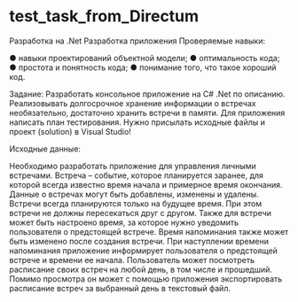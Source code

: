 # test_task_from_Directum

Разработка на .Net
Разработка приложения
Проверяемые навыки:

●	навыки проектирований объектной модели;
●	оптимальность кода;
●	простота и понятность кода;
●	понимание того, что такое хороший код.

Задание:
Разработать консольное приложение на C# .Net по описанию. 
Реализовывать долгосрочное хранение информации о встречах необязательно, достаточно хранить встречи в памяти.
Для приложения написать план тестирования.
Нужно присылать исходные файлы и проект (solution) в Visual Studio!

Исходные данные:

Необходимо разработать приложение для управления личными встречами.
Встреча – событие, которое планируется заранее, для которой всегда известно время начала и примерное время окончания. 
Данные о встречах могут быть добавлены, изменены и удалены. Встречи всегда планируются только на будущее время. При этом встречи не должны пересекаться друг с другом. 
Также для встречи может быть настроено время, за которое нужно уведомить пользователя о предстоящей встрече. Время напоминания также может быть изменено после создания встречи. При наступлении времени напоминания приложение информирует пользователя о предстоящей встрече и времени ее начала.
Пользователь может посмотреть расписание своих встреч на любой день, в том числе и прошедший. 
Помимо просмотра он может с помощью приложения экспортировать расписание встреч за выбранный день в текстовый файл.
